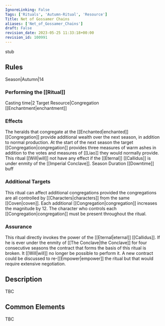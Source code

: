 ```yaml
---
IgnoreLinking: False
Tags: ['Rituals', 'Autumn-Ritual', 'Resource']
Title: Net of Gossamer Chains
aliases: ['Net_of_Gossamer_Chains']
draft: False
revision_date: 2023-05-25 11:33:18+00:00
revision_id: 100991
---
```


stub
## Rules
Season|Autumn|14
### Performing the [[Ritual]]
Casting time|2 Target Resource|Congregation
[[Enchantment|enchantment]]
### Effects
The heralds that congregate at the [[Enchanted|enchanted]] [[Congregation]] provide additional wealth over the next season, in addition to normal production. At the start of the next season the target [[Congregation|congregation]] provides three measures of warm ashes in addition to the votes and measures of [[Liao]] they would normally provide.
This ritual [[Will|will]] not have any effect if the [[Eternal]] [[Callidus]] is under enmity of the [[Imperial Conclave]].
Season Duration [[Downtime]] buff
### Additional Targets
This ritual can affect additional congregations provided the congregations are all controlled by [[Characters|characters]] from the same [[Coven|coven]]. Each additional [[Congregation|congregation]] increases the magnitude by 12. The character who controls each [[Congregation|congregation]] must be present throughout the ritual.
### Assurance
This ritual directly invokes the power of the [[Eternal|eternal]] [[Callidus]]. If he is ever under the enmity of [[The Conclave|the Conclave]] for four consecutive seasons the contract that forms the basis of this ritual is broken. It [[Will|will]] no longer be possible to perform it. A new contract could be discussed to re-[[Empower|empower]] the ritual but that would require extensive negotiation.
## Description
TBC
## Common Elements
TBC